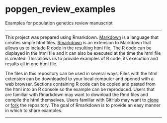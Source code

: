 # popgen_review_examples
Examples for population genetics review manuscript

***

This project was prepared using Rmarkdown.
[Markdown](https://daringfireball.net/projects/markdown/) is a language that creates simple html files.
[Rmarkdown](http://rmarkdown.rstudio.com/) is an extension to Markdown that allows us to include R code in the resulting html file.
The R code can be displayed in the html file and it can also be executed at the time the html file is created.
This allows us to provide examples of R code, its execution and results all in one html file.


The files in this repository can be used in several ways.
Files with the html extension can be downloaded to your local computer and opened with a web browser.
Sections containing R code can be copied and pasted from the html into an R console so the example can be reproduced.
Users that are familiar with Rmarkdown may want to download the Rmd files and compile the html themselves.
Users familiar with GitHub may want to [clone](https://help.github.com/articles/cloning-a-repository/) or [fork](https://help.github.com/articles/fork-a-repo/) the repository.
The goal of Rmarkdown is to provide an easy manner in which to share examples.


***
